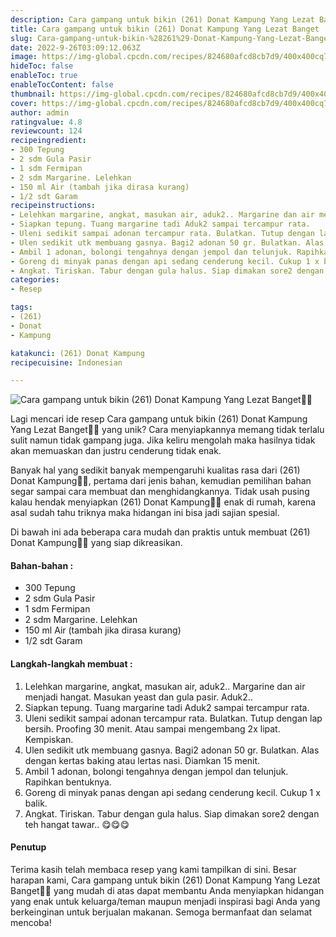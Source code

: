 ```yaml
---
description: Cara gampang untuk bikin (261) Donat Kampung Yang Lezat Banget"
title: Cara gampang untuk bikin (261) Donat Kampung Yang Lezat Banget
slug: Cara-gampang-untuk-bikin-%28261%29-Donat-Kampung-Yang-Lezat-Banget
date: 2022-9-26T03:09:12.063Z
image: https://img-global.cpcdn.com/recipes/824680afcd8cb7d9/400x400cq70/photo.jpg
hideToc: false
enableToc: true
enableTocContent: false
thumbnail: https://img-global.cpcdn.com/recipes/824680afcd8cb7d9/400x400cq70/photo.jpg
cover: https://img-global.cpcdn.com/recipes/824680afcd8cb7d9/400x400cq70/photo.jpg
author: admin
ratingvalue: 4.8
reviewcount: 124
recipeingredient:
- 300 Tepung
- 2 sdm Gula Pasir
- 1 sdm Fermipan
- 2 sdm Margarine. Lelehkan
- 150 ml Air (tambah jika dirasa kurang)
- 1/2 sdt Garam
recipeinstructions:
- Lelehkan margarine, angkat, masukan air, aduk2.. Margarine dan air menjadi hangat. Masukan yeast dan gula pasir. Aduk2..
- Siapkan tepung. Tuang margarine tadi Aduk2 sampai tercampur rata.
- Uleni sedikit sampai adonan tercampur rata. Bulatkan. Tutup dengan lap bersih. Proofing 30 menit. Atau sampai mengembang 2x lipat. Kempiskan.
- Ulen sedikit utk membuang gasnya. Bagi2 adonan 50 gr. Bulatkan. Alas dengan kertas baking atau lertas nasi. Diamkan 15 menit.
- Ambil 1 adonan, bolongi tengahnya dengan jempol dan telunjuk. Rapihkan bentuknya.
- Goreng di minyak panas dengan api sedang cenderung kecil. Cukup 1 x balik.
- Angkat. Tiriskan. Tabur dengan gula halus. Siap dimakan sore2 dengan teh hangat tawar.. 😋😋😋
categories:
- Resep

tags:
- (261)
- Donat
- Kampung

katakunci: (261) Donat Kampung
recipecuisine: Indonesian

---
```


![Cara gampang untuk bikin (261) Donat Kampung Yang Lezat Banget👩‍🍳](https://img-global.cpcdn.com/recipes/824680afcd8cb7d9/400x400cq70/photo.jpg)

Lagi mencari ide resep Cara gampang untuk bikin (261) Donat Kampung Yang Lezat Banget👩‍🍳 yang unik? Cara menyiapkannya memang tidak terlalu sulit namun tidak gampang juga. Jika keliru mengolah maka hasilnya tidak akan memuaskan dan justru cenderung tidak enak.

Banyak hal yang sedikit banyak mempengaruhi kualitas rasa dari (261) Donat Kampung👩‍🍳, pertama dari jenis bahan, kemudian pemilihan bahan segar sampai cara membuat dan menghidangkannya. Tidak usah pusing kalau hendak menyiapkan (261) Donat Kampung👩‍🍳 enak di rumah, karena asal sudah tahu triknya maka hidangan ini bisa jadi sajian spesial.

Di bawah ini ada beberapa cara mudah dan praktis untuk membuat (261) Donat Kampung👩‍🍳 yang siap dikreasikan.

<!--inarticleads1-->

#### Bahan-bahan :

- 300 Tepung
- 2 sdm Gula Pasir
- 1 sdm Fermipan
- 2 sdm Margarine. Lelehkan
- 150 ml Air (tambah jika dirasa kurang)
- 1/2 sdt Garam

<!--inarticleads2-->

#### Langkah-langkah membuat :

1. Lelehkan margarine, angkat, masukan air, aduk2.. Margarine dan air menjadi hangat. Masukan yeast dan gula pasir. Aduk2..
1. Siapkan tepung. Tuang margarine tadi Aduk2 sampai tercampur rata.
1. Uleni sedikit sampai adonan tercampur rata. Bulatkan. Tutup dengan lap bersih. Proofing 30 menit. Atau sampai mengembang 2x lipat. Kempiskan.
1. Ulen sedikit utk membuang gasnya. Bagi2 adonan 50 gr. Bulatkan. Alas dengan kertas baking atau lertas nasi. Diamkan 15 menit.
1. Ambil 1 adonan, bolongi tengahnya dengan jempol dan telunjuk. Rapihkan bentuknya.
1. Goreng di minyak panas dengan api sedang cenderung kecil. Cukup 1 x balik.
1. Angkat. Tiriskan. Tabur dengan gula halus. Siap dimakan sore2 dengan teh hangat tawar.. 😋😋😋

#### Penutup

Terima kasih telah membaca resep yang kami tampilkan di sini. Besar harapan kami, Cara gampang untuk bikin (261) Donat Kampung Yang Lezat Banget👩‍🍳 yang mudah di atas dapat membantu Anda menyiapkan hidangan yang enak untuk keluarga/teman maupun menjadi inspirasi bagi Anda yang berkeinginan untuk berjualan makanan. Semoga bermanfaat dan selamat mencoba!